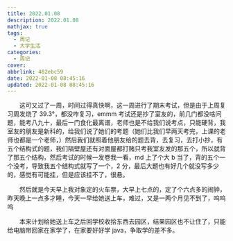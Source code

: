 ```yaml
---
title: 2022.01.08
description: 2022.01.08
mathjax: true
tags:
  - 周记
  - 大学生活
categories:
  - 周记
cover: 
abbrlink: 482ebc59
date: 2022-01-08 08:45:16
updated: 2022-01-08 08:45:16
---
```


&emsp;&emsp;这可又过了一周，时间过得真快啊，这一周进行了期末考试，但是由于上周复习周发烧了 39.3°，都没咋复习，emmm 考试还是抄了室友的，前几门都没啥问题，能考八九十，最后一门食化最离谱，老师也是不给我们说考点，只能硬背，我室友的朋友是新科的，给我们说了她们的考题（她们比我们早两天考完，上课的老师也都是一个老师，）然后我们就照着他朋友给的题去背，去复习，去打小抄，有五个结构式的题，我们隔壁屋还有对面屋都打赌只考我室友发的那五个，所以就背了那五个结构，然后考试的时候一发卷我一看，md 上了个大 b 当了，背的五个一个没考，导致我五个结构式就写了一个，2 分，最后大题也有好几个就没写多少的，感觉有可能挂，但是应该挂不了，很悬。

&emsp;&emsp;然后就是今天早上我对象定的火车票，大早上七点的，定了个六点多的闹钟，昨天晚上一点多才睡，今天一早给她送上车，难过，又是一两个月见不到了，呜呜呜

&emsp;&emsp;本来计划给她送上车之后回学校收拾东西去园区，结果园区也不让住了，只能给电脑带回家在家学了，在家要好好学 java，争取学的差不多。
